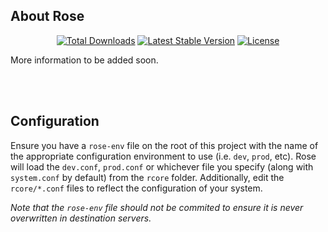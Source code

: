 ## About Rose

<p align="center">
	<a href="https://packagist.org/packages/rsthn/rose-core"><img src="https://poser.pugx.org/rsthn/rose-core/downloads" alt="Total Downloads"></a>
	<a href="https://packagist.org/packages/rsthn/rose-core"><img src="https://poser.pugx.org/rsthn/rose-core/v" alt="Latest Stable Version"></a>
	<a href="https://packagist.org/packages/rsthn/rose-core"><img src="https://poser.pugx.org/rsthn/rose-core/license" alt="License"></a>
</p>

More information to be added soon.

<br/>&nbsp;
## Configuration

Ensure you have a `rose-env` file on the root of this project with the name of the appropriate configuration environment to use (i.e. `dev`, `prod`, etc). Rose will load the `dev.conf`, `prod.conf` or whichever file you specify (along with `system.conf` by default) from the `rcore` folder. Additionally, edit the `rcore/*.conf` files to reflect the configuration of your system.

_Note that the `rose-env` file should not be commited to ensure it is never overwritten in destination servers._
